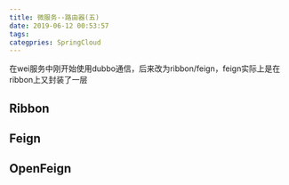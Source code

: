 ```yaml
---
title: 微服务--路由器(五)
date: 2019-06-12 00:53:57
tags:
categpries: SpringCloud
---
```

在wei服务中刚开始使用dubbo通信，后来改为ribbon/feign，feign实际上是在ribbon上又封装了一层

<!-- more -->
## Ribbon


## Feign


## OpenFeign
